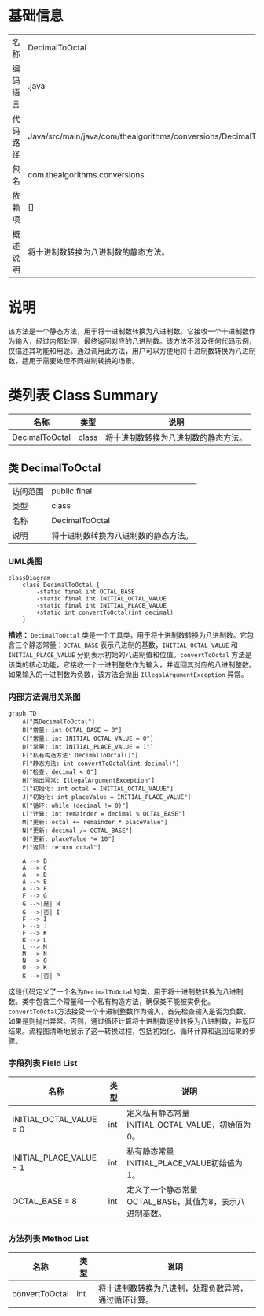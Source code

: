 # 基础信息

|      |      |
|------|------|
| 名称 | DecimalToOctal |
| 编码语言 | .java |
| 代码路径 | Java/src/main/java/com/thealgorithms/conversions/DecimalToOctal.java |
| 包名 | com.thealgorithms.conversions |
| 依赖项 | [] |
| 概述说明 | 将十进制数转换为八进制数的静态方法。 |

# 说明

该方法是一个静态方法，用于将十进制数转换为八进制数。它接收一个十进制数作为输入，经过内部处理，最终返回对应的八进制数。该方法不涉及任何代码示例，仅描述其功能和用途。通过调用此方法，用户可以方便地将十进制数转换为八进制数，适用于需要处理不同进制转换的场景。

# 类列表 Class Summary

| 名称   | 类型  | 说明 |
|-------|------|-------------|
| DecimalToOctal | class | 将十进制数转换为八进制数的静态方法。 |



## 类 DecimalToOctal

|      |      |
|------|------|
| 访问范围 | public final |
| 类型 | class |
| 名称 | DecimalToOctal |
| 说明 | 将十进制数转换为八进制数的静态方法。 |


### UML类图

```mermaid
classDiagram
    class DecimalToOctal {
        -static final int OCTAL_BASE
        -static final int INITIAL_OCTAL_VALUE
        -static final int INITIAL_PLACE_VALUE
        +static int convertToOctal(int decimal)
    }
```

**描述：**
`DecimalToOctal` 类是一个工具类，用于将十进制数转换为八进制数。它包含三个静态常量：`OCTAL_BASE` 表示八进制的基数，`INITIAL_OCTAL_VALUE` 和 `INITIAL_PLACE_VALUE` 分别表示初始的八进制值和位值。`convertToOctal` 方法是该类的核心功能，它接收一个十进制整数作为输入，并返回其对应的八进制整数。如果输入的十进制数为负数，该方法会抛出 `IllegalArgumentException` 异常。


### 内部方法调用关系图

```mermaid
graph TD
    A["类DecimalToOctal"]
    B["常量: int OCTAL_BASE = 8"]
    C["常量: int INITIAL_OCTAL_VALUE = 0"]
    D["常量: int INITIAL_PLACE_VALUE = 1"]
    E["私有构造方法: DecimalToOctal()"]
    F["静态方法: int convertToOctal(int decimal)"]
    G["检查: decimal < 0"]
    H["抛出异常: IllegalArgumentException"]
    I["初始化: int octal = INITIAL_OCTAL_VALUE"]
    J["初始化: int placeValue = INITIAL_PLACE_VALUE"]
    K["循环: while (decimal != 0)"]
    L["计算: int remainder = decimal % OCTAL_BASE"]
    M["更新: octal += remainder * placeValue"]
    N["更新: decimal /= OCTAL_BASE"]
    O["更新: placeValue *= 10"]
    P["返回: return octal"]

    A --> B
    A --> C
    A --> D
    A --> E
    A --> F
    F --> G
    G -->|是| H
    G -->|否| I
    F --> I
    F --> J
    F --> K
    K --> L
    L --> M
    M --> N
    N --> O
    O --> K
    K -->|否| P
```

这段代码定义了一个名为`DecimalToOctal`的类，用于将十进制数转换为八进制数。类中包含三个常量和一个私有构造方法，确保类不能被实例化。`convertToOctal`方法接受一个十进制整数作为输入，首先检查输入是否为负数，如果是则抛出异常。否则，通过循环计算将十进制数逐步转换为八进制数，并返回结果。流程图清晰地展示了这一转换过程，包括初始化、循环计算和返回结果的步骤。

### 字段列表 Field List

| 名称  | 类型  | 说明 |
|-------|-------|------|
| INITIAL_OCTAL_VALUE = 0 | int | 定义私有静态常量INITIAL_OCTAL_VALUE，初始值为0。 |
| INITIAL_PLACE_VALUE = 1 | int | 私有静态常量INITIAL_PLACE_VALUE初始值为1。 |
| OCTAL_BASE = 8 | int | 定义了一个静态常量OCTAL_BASE，其值为8，表示八进制基数。 |

### 方法列表 Method List

| 名称  | 类型  | 说明 |
|-------|-------|------|
| convertToOctal | int | 将十进制数转换为八进制，处理负数异常，通过循环计算。 |




